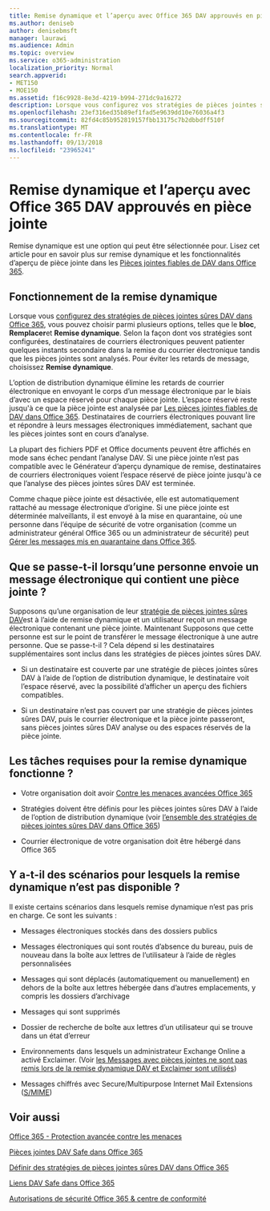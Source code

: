 ```yaml
---
title: Remise dynamique et l’aperçu avec Office 365 DAV approuvés en pièce jointe
ms.author: deniseb
author: denisebmsft
manager: laurawi
ms.audience: Admin
ms.topic: overview
ms.service: o365-administration
localization_priority: Normal
search.appverid:
- MET150
- MOE150
ms.assetid: f16c9928-8e3d-4219-b994-271dc9a16272
description: Lorsque vous configurez vos stratégies de pièces jointes sûres DAV, vous choisissez remise dynamique afin d’éviter les retards de message et permettent aux utilisateurs d’afficher un aperçu des pièces jointes qui sont analysés.
ms.openlocfilehash: 23ef316ed35b89ef1fad5e9639dd10e76036a4f3
ms.sourcegitcommit: 82fd4c85b952819157fbb13175c7b2dbbdff510f
ms.translationtype: MT
ms.contentlocale: fr-FR
ms.lasthandoff: 09/13/2018
ms.locfileid: "23965241"
---
```

# <a name="dynamic-delivery-and-previewing-with-office-365-atp-safe-attachments"></a>Remise dynamique et l’aperçu avec Office 365 DAV approuvés en pièce jointe

Remise dynamique est une option qui peut être sélectionnée pour. Lisez cet article pour en savoir plus sur remise dynamique et les fonctionnalités d’aperçu de pièce jointe dans les [Pièces jointes fiables de DAV dans Office 365](atp-safe-attachments.md).
  
## <a name="how-dynamic-delivery-works"></a>Fonctionnement de la remise dynamique

Lorsque vous [configurez des stratégies de pièces jointes sûres DAV dans Office 365](set-up-atp-safe-attachments-policies.md), vous pouvez choisir parmi plusieurs options, telles que le **bloc**, **Remplacer**et **Remise dynamique**. Selon la façon dont vos stratégies sont configurées, destinataires de courriers électroniques peuvent patienter quelques instants secondaire dans la remise du courrier électronique tandis que les pièces jointes sont analysés. Pour éviter les retards de message, choisissez **Remise dynamique**.
  
L’option de distribution dynamique élimine les retards de courrier électronique en envoyant le corps d’un message électronique par le biais d’avec un espace réservé pour chaque pièce jointe. L’espace réservé reste jusqu'à ce que la pièce jointe est analysée par [Les pièces jointes fiables de DAV dans Office 365](atp-safe-attachments.md). Destinataires de courriers électroniques pouvant lire et répondre à leurs messages électroniques immédiatement, sachant que les pièces jointes sont en cours d’analyse.
  
La plupart des fichiers PDF et Office documents peuvent être affichés en mode sans échec pendant l’analyse DAV. Si une pièce jointe n’est pas compatible avec le Générateur d’aperçu dynamique de remise, destinataires de courriers électroniques voient l’espace réservé de pièce jointe jusqu'à ce que l’analyse des pièces jointes sûres DAV est terminée.
  
Comme chaque pièce jointe est désactivée, elle est automatiquement rattaché au message électronique d’origine. Si une pièce jointe est déterminée malveillants, il est envoyé à la mise en quarantaine, où une personne dans l’équipe de sécurité de votre organisation (comme un administrateur général Office 365 ou un administrateur de sécurité) peut [Gérer les messages mis en quarantaine dans Office 365](manage-quarantined-messages-and-files.md).
  
## <a name="what-happens-when-someone-forwards-an-email-that-contains-an-attachment"></a>Que se passe-t-il lorsqu’une personne envoie un message électronique qui contient une pièce jointe ?

Supposons qu’une organisation de leur [stratégie de pièces jointes sûres DAV](set-up-atp-safe-attachments-policies.md)est à l’aide de remise dynamique et un utilisateur reçoit un message électronique contenant une pièce jointe. Maintenant Supposons que cette personne est sur le point de transférer le message électronique à une autre personne. Que se passe-t-il ? Cela dépend si les destinataires supplémentaires sont inclus dans les stratégies de pièces jointes sûres DAV.
  
- Si un destinataire est couverte par une stratégie de pièces jointes sûres DAV à l’aide de l’option de distribution dynamique, le destinataire voit l’espace réservé, avec la possibilité d’afficher un aperçu des fichiers compatibles.
    
- Si un destinataire n’est pas couvert par une stratégie de pièces jointes sûres DAV, puis le courrier électronique et la pièce jointe passeront, sans pièces jointes sûres DAV analyse ou des espaces réservés de la pièce jointe.
    
## <a name="whats-required-for-dynamic-delivery-to-work"></a>Les tâches requises pour la remise dynamique fonctionne ?

- Votre organisation doit avoir [Contre les menaces avancées Office 365](office-365-atp.md)
    
- Stratégies doivent être définis pour les pièces jointes sûres DAV à l’aide de l’option de distribution dynamique (voir [l’ensemble des stratégies de pièces jointes sûres DAV dans Office 365](set-up-atp-safe-attachments-policies.md))
    
- Courrier électronique de votre organisation doit être hébergé dans Office 365
    
## <a name="are-there-scenarios-for-which-dynamic-delivery-is-not-available"></a>Y a-t-il des scénarios pour lesquels la remise dynamique n’est pas disponible ?

Il existe certains scénarios dans lesquels remise dynamique n’est pas pris en charge. Ce sont les suivants :
  
- Messages électroniques stockés dans des dossiers publics
    
- Messages électroniques qui sont routés d’absence du bureau, puis de nouveau dans la boîte aux lettres de l’utilisateur à l’aide de règles personnalisées
    
- Messages qui sont déplacés (automatiquement ou manuellement) en dehors de la boîte aux lettres hébergée dans d’autres emplacements, y compris les dossiers d’archivage
    
- Messages qui sont supprimés
    
- Dossier de recherche de boîte aux lettres d’un utilisateur qui se trouve dans un état d’erreur
    
- Environnements dans lesquels un administrateur Exchange Online a activé Exclaimer. (Voir [les Messages avec pièces jointes ne sont pas remis lors de la remise dynamique DAV et Exclaimer sont utilisés](https://support.microsoft.com/help/4014438/messages-with-attachments-are-not-delivered-when-atp-dynamic-delivery))

- Messages chiffrés avec Secure/Multipurpose Internet Mail Extensions ([S/MIME](s-mime-for-message-signing-and-encryption.md))
    
## <a name="related-topics"></a>Voir aussi

[Office 365 - Protection avancée contre les menaces](office-365-atp.md)
  
[Pièces jointes DAV Safe dans Office 365](atp-safe-attachments.md)
  
[Définir des stratégies de pièces jointes sûres DAV dans Office 365](set-up-atp-safe-attachments-policies.md)
  
[Liens DAV Safe dans Office 365](atp-safe-links.md)

[Autorisations de sécurité Office 365 &amp; centre de conformité](permissions-in-the-security-and-compliance-center.md)
  


